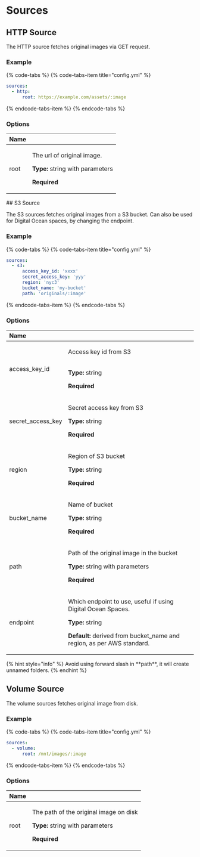 # Sources

## HTTP Source

The HTTP source fetches original images via GET request.

### Example

{% code-tabs %}
{% code-tabs-item title="config.yml" %}
```yaml
sources:
  - http:
      root: https://example.com/assets/:image
```
{% endcode-tabs-item %}
{% endcode-tabs %}

### Options

<table>
  <thead>
    <tr>
      <th style="text-align:left">Name</th>
      <th style="text-align:left"></th>
    </tr>
  </thead>
  <tbody>
    <tr>
      <td style="text-align:left">root</td>
      <td style="text-align:left">
        <p>The url of original image.</p>
        <p></p>
        <p><b>Type: </b>string with parameters</p>
        <p><b>Required</b>
        </p>
      </td>
    </tr>
  </tbody>
</table>## S3 Source

The S3 sources fetches original images from a S3 bucket. Can also be used for Digital Ocean spaces, by changing the endpoint.

### Example

{% code-tabs %}
{% code-tabs-item title="config.yml" %}
```yaml
sources:
  - s3:
      access_key_id: 'xxxx'
      secret_access_key: 'yyy'
      region: 'nyc3'
      bucket_name: 'my-bucket'
      path: 'originals/:image'
```
{% endcode-tabs-item %}
{% endcode-tabs %}

### Options

<table>
  <thead>
    <tr>
      <th style="text-align:left">Name</th>
      <th style="text-align:left"></th>
    </tr>
  </thead>
  <tbody>
    <tr>
      <td style="text-align:left">access_key_id</td>
      <td style="text-align:left">
        <p>Access key id from S3</p>
        <p>
          <br /><b>Type: </b>string</p>
        <p><b>Required</b>
        </p>
      </td>
    </tr>
    <tr>
      <td style="text-align:left">secret_access_key</td>
      <td style="text-align:left">
        <p>Secret access key from S3</p>
        <p></p>
        <p><b>Type: </b>string</p>
        <p><b>Required</b>
        </p>
      </td>
    </tr>
    <tr>
      <td style="text-align:left">region</td>
      <td style="text-align:left">
        <p>Region of S3 bucket</p>
        <p></p>
        <p><b>Type: </b>string</p>
        <p><b>Required</b>
        </p>
      </td>
    </tr>
    <tr>
      <td style="text-align:left">bucket_name</td>
      <td style="text-align:left">
        <p>Name of bucket</p>
        <p></p>
        <p><b>Type: </b>string</p>
        <p><b>Required</b>
        </p>
      </td>
    </tr>
    <tr>
      <td style="text-align:left">path</td>
      <td style="text-align:left">
        <p>Path of the original image in the bucket</p>
        <p></p>
        <p><b>Type: </b>string with parameters</p>
        <p><b>Required</b>
        </p>
      </td>
    </tr>
    <tr>
      <td style="text-align:left">endpoint</td>
      <td style="text-align:left">
        <p>Which endpoint to use, useful if using Digital Ocean Spaces.</p>
        <p></p>
        <p><b>Type: </b>string</p>
        <p><b>Default: </b>derived from bucket_name and region, as per AWS standard.</p>
      </td>
    </tr>
  </tbody>
</table>{% hint style="info" %}
Avoid using forward slash in **path**, it will create unnamed folders.
{% endhint %}

## Volume Source

The volume sources fetches original image from disk.

### Example

{% code-tabs %}
{% code-tabs-item title="config.yml" %}
```yaml
sources:
  - volume:
      root: /mnt/images/:image
```
{% endcode-tabs-item %}
{% endcode-tabs %}

### Options

<table>
  <thead>
    <tr>
      <th style="text-align:left">Name</th>
      <th style="text-align:left"></th>
    </tr>
  </thead>
  <tbody>
    <tr>
      <td style="text-align:left">root</td>
      <td style="text-align:left">
        <p>The path of the original image on disk</p>
        <p></p>
        <p><b>Type: </b>string with parameters</p>
        <p><b>Required</b>
        </p>
      </td>
    </tr>
  </tbody>
</table>

